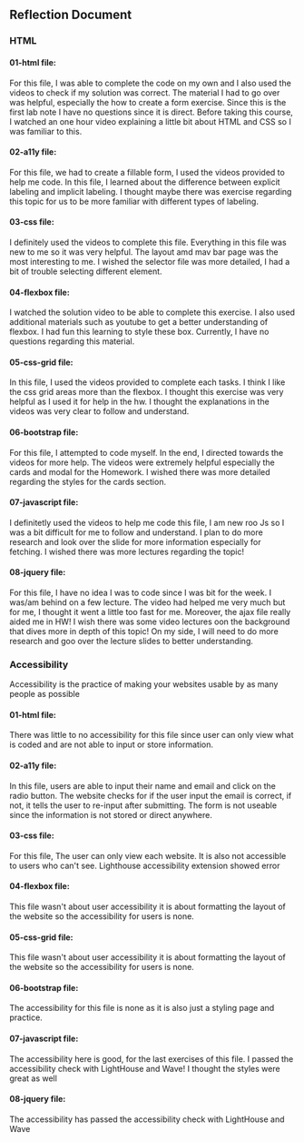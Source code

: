 ## Reflection Document
### HTML

#### 01-html file: 

For this file, I was able to complete the code on my own and I also used the videos to check if my solution was correct. The material I had to go over was helpful, especially the how to create a form exercise. Since this is the first lab note I have no questions since it is direct. Before taking this course, I watched an one hour video explaining a little bit about HTML and CSS so I was familiar to this.  

#### 02-a11y file: 

For this file, we had to create a fillable form, I used the videos provided to help me code. In this file, I learned about the difference between explicit labeling and implicit labeling. I thought maybe there was exercise regarding this topic for us to be more familiar with different types of labeling. 

#### 03-css file: 

I definitely used the videos to complete this file. Everything in this file was new to me so it was very helpful. The layout amd mav bar page was the most interesting to me. I wished the selector file was more detailed, I had a bit of trouble selecting different element. 

#### 04-flexbox file:

I watched the solution video to be able to complete this exercise. I also used additional materials such as youtube to get a better understanding of flexbox. I had fun this learning to style these box. Currently, I have no questions regarding this material. 

#### 05-css-grid file:

In this file, I used the videos provided to complete each tasks. I think I like the css grid areas more than the flexbox. I thought this exercise was very helpful as I used it for help in the hw. I thought the explanations in the videos was very clear to follow and understand. 

#### 06-bootstrap file: 

For this file, I attempted to code myself. In the end, I directed towards the videos for more help. The videos were extremely helpful especially the cards and modal for the Homework. I wished there was more detailed regarding the styles for the cards section. 

#### 07-javascript file:

I definitetly used the videos to help me code this file, I am new roo Js so I was a bit difficult for me to follow and understand. I plan to do more research and look over the slide for more information especially for fetching. I wished there was more lectures regarding the topic! 

#### 08-jquery file:

For this file, I have no idea I was to code since I was bit for the week. I was/am behind on a few lecture. The video had helped me very much but for me, I thought it went a little too fast for me. Moreover, the ajax file really aided me in HW! I wish there was some video lectures oon the background that dives more in depth of this topic! On my side, I will need to do more research and goo over the lecture slides to better understanding. 

### Accessibility

Accessibility is the practice of making your websites usable by as many people as possible

#### 01-html file: 

There was little to no accessibility for this file since user can only view what is coded and are not able to input or store information.

#### 02-a11y file: 

In this file, users are able to input their name and email and click on the radio button. The website checks for if the user input the email is correct, if not, it tells the user to re-input after submitting. The form is not useable since the information is not stored or direct anywhere. 

#### 03-css file: 

For this file, 
The user can only view each website. It is also not accessible to users who can't see. Lighthouse accessibility extension showed error 

#### 04-flexbox file: 

This file wasn't about user accessibility it is about formatting the layout of the website so the accessibility for users is none. 

#### 05-css-grid file: 

This file wasn't about user accessibility it is about formatting the layout of the website so the accessibility for users is none. 

#### 06-bootstrap file:

The accessibility for this file is none as it is also just a styling page and practice. 

#### 07-javascript file: 

The accessibility here is good, for the last exercises of this file. I passed the accessibility check with LightHouse and Wave! I thought the styles were great as well 

#### 08-jquery file: 

The accessibility has passed the accessibility check with LightHouse and Wave

